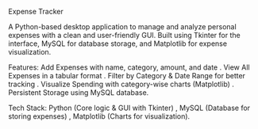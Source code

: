 Expense Tracker

A Python-based desktop application to manage and analyze personal expenses with a clean and user-friendly GUI. Built using Tkinter for the interface, MySQL for database storage, and Matplotlib for expense visualization.

Features:
 Add Expenses with name, category, amount, and date
. View All Expenses in a tabular format
. Filter by Category & Date Range for better tracking
. Visualize Spending with category-wise charts (Matplotlib)
. Persistent Storage using MySQL database.

Tech Stack:
 Python (Core logic & GUI with Tkinter)
, MySQL (Database for storing expenses)
, Matplotlib (Charts for visualization).
